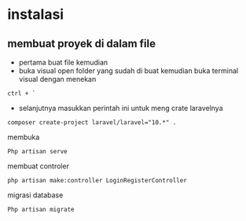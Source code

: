 # instalasi
## membuat proyek di dalam file 
- pertama buat file kemudian
- buka visual open folder yang sudah di buat kemudian buka terminal visual dengan menekan
```
ctrl + `
```
- selanjutnya masukkan perintah ini untuk meng crate laravelnya
```
composer create-project laravel/laravel="10.*" .
```
membuka
```
Php artisan serve
```
membuat controler
```
php artisan make:controller LoginRegisterController
```
migrasi database
```
Php artisan migrate
```
